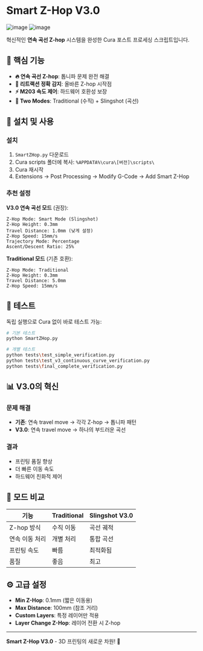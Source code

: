 # Smart Z-Hop V3.0

![image](https://github.com/user-attachments/assets/1e02e4e5-6eed-4230-9360-62c340d0c604)
![image](https://github.com/user-attachments/assets/6519c21a-836f-4e38-97e5-b93493f5f330)


혁신적인 **연속 곡선 Z-hop** 시스템을 완성한 Cura 포스트 프로세싱 스크립트입니다.

## 🎯 핵심 기능

- **🔥 연속 곡선 Z-hop**: 톱니파 문제 완전 해결
- **🎯 리트랙션 정확 감지**: 올바른 Z-hop 시작점
- **⚡ M203 속도 제어**: 하드웨어 호환성 보장
- **🔧 Two Modes**: Traditional (수직) + Slingshot (곡선)

## 🚀 설치 및 사용

### 설치
1. `SmartZHop.py` 다운로드
2. Cura scripts 폴더에 복사: `%APPDATA%\cura\[버전]\scripts\`
3. Cura 재시작
4. Extensions → Post Processing → Modify G-Code → Add Smart Z-Hop

### 추천 설정

**V3.0 연속 곡선 모드** (권장):
```
Z-Hop Mode: Smart Mode (Slingshot)
Z-Hop Height: 0.3mm
Travel Distance: 1.0mm (낮게 설정)
Z-Hop Speed: 15mm/s
Trajectory Mode: Percentage
Ascent/Descent Ratio: 25%
```

**Traditional 모드** (기존 호환):
```
Z-Hop Mode: Traditional
Z-Hop Height: 0.3mm
Travel Distance: 5.0mm
Z-Hop Speed: 15mm/s
```

## 🧪 테스트

독립 실행으로 Cura 없이 바로 테스트 가능:

```bash
# 기본 테스트
python SmartZHop.py

# 개별 테스트
python tests\test_simple_verification.py
python tests\test_v3_continuous_curve_verification.py
python tests\final_complete_verification.py
```

## 📊 V3.0의 혁신

### 문제 해결
- **기존**: 연속 travel move → 각각 Z-hop → 톱니파 패턴
- **V3.0**: 연속 travel move → 하나의 부드러운 곡선

### 결과
- 프린팅 품질 향상
- 더 빠른 이동 속도
- 하드웨어 친화적 제어

## 🎨 모드 비교

| 기능 | Traditional | Slingshot V3.0 |
|------|-------------|----------------|
| Z-hop 방식 | 수직 이동 | 곡선 궤적 |
| 연속 이동 처리 | 개별 처리 | 통합 곡선 |
| 프린팅 속도 | 빠름 | 최적화됨 |
| 품질 | 좋음 | 최고 |

## ⚙️ 고급 설정

- **Min Z-Hop**: 0.1mm (짧은 이동용)
- **Max Distance**: 100mm (참조 거리)
- **Custom Layers**: 특정 레이어만 적용
- **Layer Change Z-Hop**: 레이어 전환 시 Z-hop

---

**Smart Z-Hop V3.0** - 3D 프린팅의 새로운 차원! 🚀
